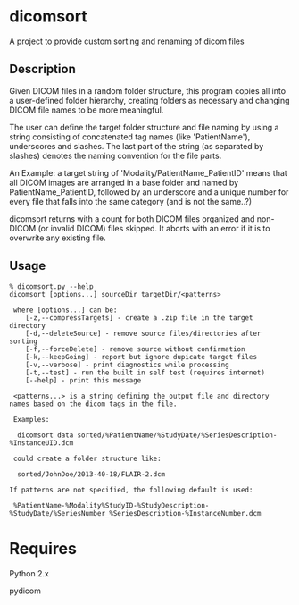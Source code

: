 dicomsort
=========

A project to provide custom sorting and renaming of dicom files


Description
-----------

Given DICOM files in a random folder structure, this program copies all into a user-defined folder hierarchy, creating folders as necessary and changing DICOM file names to be more meaningful.

The user can define the target folder structure and file naming by using a string consisting of concatenated tag names (like 'PatientName'), underscores and slashes.
The last part of the string (as separated by slashes) denotes the naming convention for the file parts.

An Example: a target string of
 'Modality/PatientName_PatientID'
means that all DICOM images are arranged in a base folder and named by PatientName_PatientID,
followed by an underscore and a unique number for every file that falls into the same category (and is not the same..?)

dicomsort returns with a count for both DICOM files organized and non-DICOM (or invalid DICOM) files skipped.
It aborts with an error if it is to overwrite any existing file.


Usage
-----

```
% dicomsort.py --help
dicomsort [options...] sourceDir targetDir/<patterns>

 where [options...] can be:
    [-z,--compressTargets] - create a .zip file in the target directory
    [-d,--deleteSource] - remove source files/directories after sorting
    [-f,--forceDelete] - remove source without confirmation
    [-k,--keepGoing] - report but ignore dupicate target files
    [-v,--verbose] - print diagnostics while processing
    [-t,--test] - run the built in self test (requires internet)
    [--help] - print this message

 <patterns...> is a string defining the output file and directory
names based on the dicom tags in the file.

 Examples:

  dicomsort data sorted/%PatientName/%StudyDate/%SeriesDescription-%InstanceUID.dcm

 could create a folder structure like:

  sorted/JohnDoe/2013-40-18/FLAIR-2.dcm

If patterns are not specified, the following default is used:

 %PatientName-%Modality%StudyID-%StudyDescription-%StudyDate/%SeriesNumber_%SeriesDescription-%InstanceNumber.dcm
 ```

Requires
========
Python 2.x

pydicom
